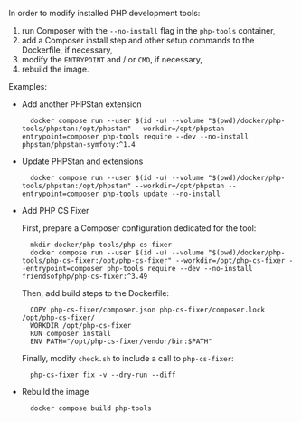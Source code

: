 In order to modify installed PHP development tools:

1. run Composer with the `--no-install` flag in the `php-tools` container,
2. add a Composer install step and other setup commands to the Dockerfile, if
   necessary,
3. modify the `ENTRYPOINT` and / or `CMD`, if necessary,
4. rebuild the image.

Examples:

- Add another PHPStan extension

        docker compose run --user $(id -u) --volume "$(pwd)/docker/php-tools/phpstan:/opt/phpstan" --workdir=/opt/phpstan --entrypoint=composer php-tools require --dev --no-install phpstan/phpstan-symfony:^1.4

- Update PHPStan and extensions

        docker compose run --user $(id -u) --volume "$(pwd)/docker/php-tools/phpstan:/opt/phpstan" --workdir=/opt/phpstan --entrypoint=composer php-tools update --no-install

- Add PHP CS Fixer

    First, prepare a Composer configuration dedicated for the tool:

        mkdir docker/php-tools/php-cs-fixer
        docker compose run --user $(id -u) --volume "$(pwd)/docker/php-tools/php-cs-fixer:/opt/php-cs-fixer" --workdir=/opt/php-cs-fixer --entrypoint=composer php-tools require --dev --no-install friendsofphp/php-cs-fixer:^3.49

    Then, add build steps to the Dockerfile:

        COPY php-cs-fixer/composer.json php-cs-fixer/composer.lock /opt/php-cs-fixer/
        WORKDIR /opt/php-cs-fixer
        RUN composer install
        ENV PATH="/opt/php-cs-fixer/vendor/bin:$PATH"

    Finally, modify `check.sh` to include a call to `php-cs-fixer`:

        php-cs-fixer fix -v --dry-run --diff

- Rebuild the image

        docker compose build php-tools
